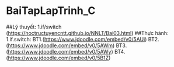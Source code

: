 # BaiTapLapTrinh_C
##Lý thuyết:
1.if/switch (https://hoctructuyencntt.github.io/NNLT/Bai03.html)
##Thực hành:
1.if.switch: 
BT1.(https://www.jdoodle.com/embed/v0/5AUi)
BT2.(https://www.jdoodle.com/embed/v0/5AWm)
BT3.(https://www.jdoodle.com/embed/v0/5AWy)
BT4.(https://www.jdoodle.com/embed/v0/5B1Z)
